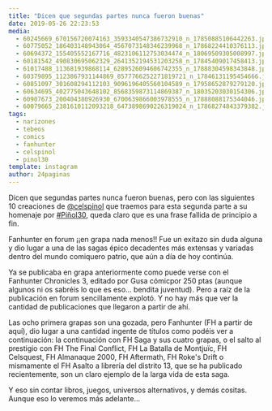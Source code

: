 ```yaml
---
title: "Dicen que segundas partes nunca fueron buenas"
date: 2019-05-26 22:23:53
media: 
  - 60245669_670156720074163_3593340547386732910_n_17850885106442263.jpg
  - 60775052_186403148943064_4567073148346239968_n_17868224410376113.jpg
  - 60694372_155405552167716_4823106112753034474_n_18069509305008997.jpg
  - 60181542_490830695062329_2641352194531203258_n_17845409017458413.jpg
  - 61017488_113681939868114_6289526094606742355_n_17888304598343848.jpg
  - 60379895_1123867931144869_8577766252271819721_n_17846131195454666.jpg
  - 60851097_301608294112103_9096196405560104589_n_17958652879279120.jpg
  - 60634695_402775043648102_8568359873114869387_n_18035203030154306.jpg
  - 60907673_200404380926930_6700639866003978555_n_17888088175344046.jpg
  - 60079665_2381610112093218_6473898690226319024_n_17868274843379382.jpg
tags: 
  - narizones
  - tebeos
  - comics
  - fanhunter
  - celspinol
  - pinol30
template: instagram
author: 24paginas
---
```


Dicen que segundas partes nunca fueron buenas, pero con las siguientes 10 creaciones de [@celspinol](https://instagram.com/celspinol) que traemos para esta segunda parte a su homenaje por [#Piñol30](/tags/pinol30), queda claro que es una frase fallida de principio a fin.

Fanhunter en forum ¡¡en grapa nada menos!! Fue un exitazo sin duda alguna y dio lugar a una de las sagas épico decadentes más extensas y variadas dentro del mundo comiquero patrio, que aún a día de hoy continúa.

Ya se publicaba en grapa anteriormente como puede verse con el Fanhunter Chronicles 3, editado por Gusa cómicpor 250 ptas (aunque algunos ni os sabréis lo que es eso... bendita juventud). Pero a raíz de la publicación en forum sencillamente explotó. Y no hay más que ver la cantidad de publicaciones que llegaron a partir de ahí.

Las ocho primera grapas son una gozada, pero Fanhunter (FH a partir de aquí), dio lugar a una cantidad ingente de títulos como podéis ver a continuación: la continuación con FH Saga y sus cuatro grapas, o el salto al prestigio con FH The Final Conflict, FH La Batalla de Montjuïc, FH Celsquest, FH Almanaque 2000, FH Aftermath, FH Roke's Drift o mismamente el FH Asalto a librería del distrito 13, que se ha publicado recientemente, son un claro ejemplo de la larga vida de esta saga.

Y eso sin contar libros, juegos, universos alternativos, y demás cositas. Aunque eso lo veremos más adelante...

